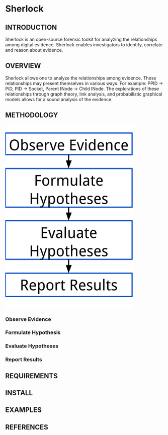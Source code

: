 # Sherlock

## INTRODUCTION

Sherlock is an open-source forensic tookit for analyzing the
relationships among digital evidence. Sherlock enables
investigators to identify, correlate and reason about evidence.

## OVERVIEW

Sherlock allows one to analyze the relationships among evidence.
These relationships may present themselves in various ways. For
example: PPID -> PID, PID -> Socket, Parent INode -> Child INode.
The explorations of these relationships through graph theory,
link analysis, and probabilistic graphical models allows for a
sound analysis of the evidence.

## METHODOLOGY

![alt text](https://github.com/inp2/sherlock/blob/master/pics/Scientific%20Method.png)

### Observe Evidence

### Formulate Hypothesis

### Evaluate Hypotheses

### Report Results

## REQUIREMENTS

## INSTALL

## EXAMPLES

## REFERENCES
